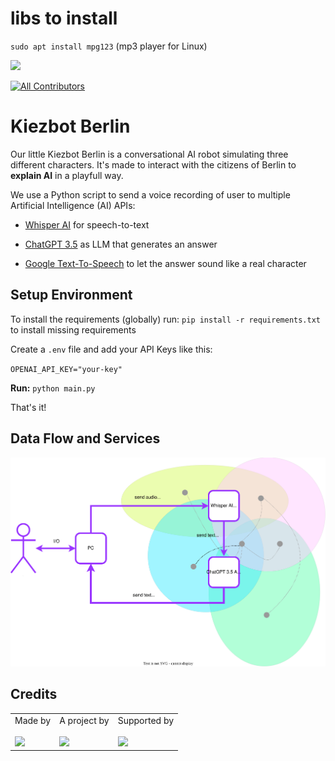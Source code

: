 # libs to install
`sudo apt install mpg123` (mp3 player for Linux)


![](https://img.shields.io/badge/Built%20with%20%E2%9D%A4%EF%B8%8F-at%20Technologiestiftung%20Berlin-blue)

<!-- ALL-CONTRIBUTORS-BADGE:START - Do not remove or modify this section -->

[![All Contributors](https://img.shields.io/badge/all_contributors-0-orange.svg?style=flat-square)](#contributors-)

<!-- ALL-CONTRIBUTORS-BADGE:END -->

# Kiezbot Berlin
Our little Kiezbot Berlin is a conversational AI robot simulating three different characters. It's made to interact with the citizens of Berlin to **explain AI** in a playfull way.

We use a Python script to send a voice recording of user to multiple Artificial Intelligence (AI) APIs:
- [Whisper AI](https://openai.com/research/whisper) for speech-to-text
- [ChatGPT 3.5](https://platform.openai.com/docs/models/gpt-3-5) as LLM that generates an answer

- [Google Text-To-Speech](https://cloud.google.com/text-to-speech) to let the answer sound like a real character


## Setup Environment
To install the requirements (globally) run:
`pip install -r requirements.txt` to install missing requirements

Create a `.env` file and add your API Keys like this:

`OPENAI_API_KEY="your-key"`

**Run:** `python main.py`

That's it!

## Data Flow and Services

![Data Flow and Services](./img/THE-robot.svg)


## Credits

<table>
  <tr>
    <td>
      Made by <a href="https://citylab-berlin.org/de/start/">
        <br />
        <br />
        <img width="200" src="https://citylab-berlin.org/wp-content/uploads/2021/05/citylab-logo.svg" />
      </a>
    </td>
    <td>
      A project by <a href="https://www.technologiestiftung-berlin.de/">
        <br />
        <br />
        <img width="150" src="https://citylab-berlin.org/wp-content/uploads/2021/05/tsb.svg" />
      </a>
    </td>
    <td>
      Supported by <a href="https://www.berlin.de/rbmskzl/">
        <br />
        <br />
        <img width="80" src="https://citylab-berlin.org/wp-content/uploads/2021/12/B_RBmin_Skzl_Logo_DE_V_PT_RGB-300x200.png" />
      </a>
    </td>
  </tr>
</table>
